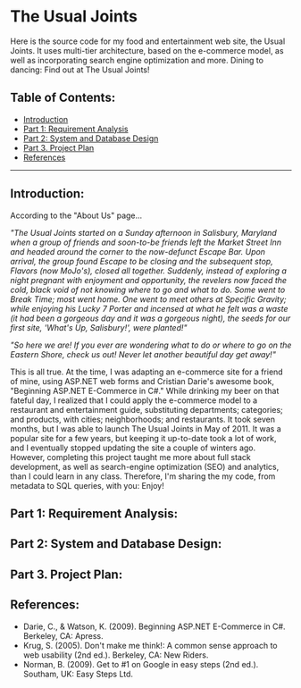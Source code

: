 # The Usual Joints
Here is the source code for my food and entertainment web site, the Usual Joints. It uses multi-tier architecture, based on the e-commerce model, as well as incorporating search engine optimization and more. Dining to dancing: Find out at The Usual Joints!
<h2>Table of Contents:</h2>
<ul>
<li><a href="#p0">Introduction</a></li>
<li><a href="#p1">Part 1: Requirement Analysis</a></li>
<li><a href="#p2">Part 2: System and Database Design</a></li>
<li><a href="#p3">Part 3. Project Plan</a></li>
<li><a href="#pR">References</a></li>
</ul>
<hr>
<h2 id="p0">Introduction:</h2>
<p>
According to the "About Us" page...
</p><p>
<i>"The Usual Joints started on a Sunday afternoon in Salisbury, Maryland when a group of friends and soon-to-be friends left the Market Street Inn and headed around the corner to the now-defunct Escape Bar. Upon arrival, the group found Escape to be closing and the subsequent stop, Flavors (now MoJo's), closed all together. Suddenly, instead of exploring a night pregnant with enjoyment and opportunity, the revelers now faced the cold, black void of not knowing where to go and what to do. Some went to Break Time; most went home. One went to meet others at Specific Gravity; while enjoying his Lucky 7 Porter and incensed at what he felt was a waste (it had been a gorgeous day and it was a gorgeous night), the seeds for our first site, 'What's Up, Salisbury!', were planted!"</i>
</p><p>
<i>"So here we are! If you ever are wondering what to do or where to go on the Eastern Shore, check us out! Never let another beautiful day get away!"</i>
</p><p>
This is all true. At the time, I was adapting an e-commerce site for a friend of mine, using ASP.NET web forms and Cristian Darie's awesome book, "Beginning ASP.NET E-Commerce in C#." While drinking my beer on that fateful day, I realized that I could apply the e-commerce model to a restaurant and entertainment guide, substituting departments; categories; and products, with cities; neighborhoods; and restaurants. It took seven months, but I was able to launch The Usual Joints in May of 2011. It was a popular site for a few years, but keeping it up-to-date took a lot of work, and I eventually stopped updating the site a couple of winters ago. However, completing this project taught me more about full stack development, as well as search-engine optimization (SEO) and analytics, than I could learn in any class. Therefore, I'm sharing the my code, from metadata to SQL queries, with you: Enjoy!
</p>
<h2 id="p1">Part 1: Requirement Analysis:</h2>
<h2 id="p2">Part 2: System and Database Design:</h2>
<h2 id="p3">Part 3. Project Plan:</h2>
<h2 id="pR">References:</h2>
<ul>
<li>Darie, C., & Watson, K. (2009). Beginning ASP.NET E-Commerce in C#. Berkeley, CA: Apress.</li>
<li>Krug, S. (2005). Don't make me think!: A common sense approach to web usability (2nd ed.). Berkeley, CA: New Riders.</li>
<li>Norman, B. (2009). Get to #1 on Google in easy steps (2nd ed.). Southam, UK: Easy Steps Ltd.</li>
</ul>
